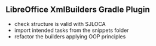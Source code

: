 ## LibreOffice XmlBuilders Gradle Plugin

- check structure is valid with SJLOCA
- import intended tasks from the snippets folder
- refactor the builders applying OOP principles
